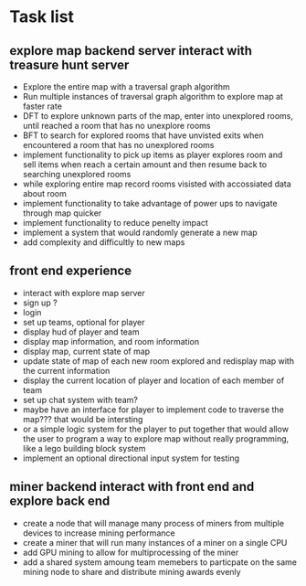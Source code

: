 # Task list

## explore map backend server interact with treasure hunt server

- Explore the entire map with a traversal graph algorithm
- Run multiple instances of traversal graph algorithm to explore map at faster rate
- DFT to explore unknown parts of the map, enter into unexplored rooms, until reached a room that has no unexplore rooms
- BFT to search for explored rooms that have unvisted exits when encountered a room that has no unexplored rooms
- implement functionality to pick up items as player explores room and sell items when reach a certain amount and then resume back to searching unexplored rooms
- while exploring entire map record rooms visisted with accossiated data about room
- implement functionality to take advantage of power ups to navigate through map quicker
- implement functionality to reduce penelty impact
- implement a system that would randomly generate a new map
- add complexity and difficultly to new maps

## front end experience

- interact with explore map server
- sign up ?
- login
- set up teams, optional for player
- display hud of player and team
- display map information, and room information
- display map, current state of map
- update state of map of each new room explored and redisplay map with the current information
- display the current location of player and location of each member of team
- set up chat system with team?
- maybe have an interface for player to implement code to traverse the map??? that would be intersting
- or a simple logic system for the player to put together that would allow the user to program a way to explore map without really programming, like a lego building block system
- implement an optional directional input system for testing

## miner backend interact with front end and explore back end

- create a node that will manage many process of miners from multiple devices to increase mining performance
- create a miner that will run many instances of a miner on a single CPU
- add GPU mining to allow for multiprocessing of the miner
- add a shared system amoung team memebers to particpate on the same mining node to share and distribute mining awards evenly

